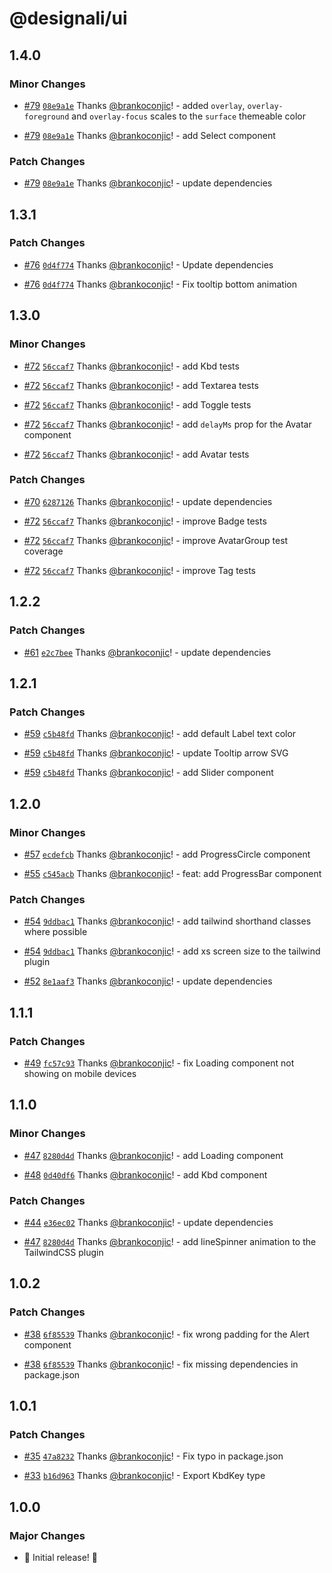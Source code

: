 # @designali/ui

## 1.4.0

### Minor Changes

- [#79](https://github.com/lmsqueezy/wedges/pull/79)
  [`08e9a1e`](https://github.com/lmsqueezy/wedges/commit/08e9a1e76bcadaa7a6cdcad2fd957894d5633be0)
  Thanks [@brankoconjic](https://github.com/brankoconjic)! - added `overlay`,
  `overlay-foreground` and `overlay-focus` scales to the `surface` themeable
  color

- [#79](https://github.com/lmsqueezy/wedges/pull/79)
  [`08e9a1e`](https://github.com/lmsqueezy/wedges/commit/08e9a1e76bcadaa7a6cdcad2fd957894d5633be0)
  Thanks [@brankoconjic](https://github.com/brankoconjic)! - add Select
  component

### Patch Changes

- [#79](https://github.com/lmsqueezy/wedges/pull/79)
  [`08e9a1e`](https://github.com/lmsqueezy/wedges/commit/08e9a1e76bcadaa7a6cdcad2fd957894d5633be0)
  Thanks [@brankoconjic](https://github.com/brankoconjic)! - update dependencies

## 1.3.1

### Patch Changes

- [#76](https://github.com/lmsqueezy/wedges/pull/76)
  [`0d4f774`](https://github.com/lmsqueezy/wedges/commit/0d4f774d8e7f075cb138e3342de04e0b50bb5322)
  Thanks [@brankoconjic](https://github.com/brankoconjic)! - Update dependencies

- [#76](https://github.com/lmsqueezy/wedges/pull/76)
  [`0d4f774`](https://github.com/lmsqueezy/wedges/commit/0d4f774d8e7f075cb138e3342de04e0b50bb5322)
  Thanks [@brankoconjic](https://github.com/brankoconjic)! - Fix tooltip bottom
  animation

## 1.3.0

### Minor Changes

- [#72](https://github.com/lmsqueezy/wedges/pull/72)
  [`56ccaf7`](https://github.com/lmsqueezy/wedges/commit/56ccaf72c92b80f24853e88c3d1aa7a4165c69ea)
  Thanks [@brankoconjic](https://github.com/brankoconjic)! - add Kbd tests

- [#72](https://github.com/lmsqueezy/wedges/pull/72)
  [`56ccaf7`](https://github.com/lmsqueezy/wedges/commit/56ccaf72c92b80f24853e88c3d1aa7a4165c69ea)
  Thanks [@brankoconjic](https://github.com/brankoconjic)! - add Textarea tests

- [#72](https://github.com/lmsqueezy/wedges/pull/72)
  [`56ccaf7`](https://github.com/lmsqueezy/wedges/commit/56ccaf72c92b80f24853e88c3d1aa7a4165c69ea)
  Thanks [@brankoconjic](https://github.com/brankoconjic)! - add Toggle tests

- [#72](https://github.com/lmsqueezy/wedges/pull/72)
  [`56ccaf7`](https://github.com/lmsqueezy/wedges/commit/56ccaf72c92b80f24853e88c3d1aa7a4165c69ea)
  Thanks [@brankoconjic](https://github.com/brankoconjic)! - add `delayMs` prop
  for the Avatar component

- [#72](https://github.com/lmsqueezy/wedges/pull/72)
  [`56ccaf7`](https://github.com/lmsqueezy/wedges/commit/56ccaf72c92b80f24853e88c3d1aa7a4165c69ea)
  Thanks [@brankoconjic](https://github.com/brankoconjic)! - add Avatar tests

### Patch Changes

- [#70](https://github.com/lmsqueezy/wedges/pull/70)
  [`6287126`](https://github.com/lmsqueezy/wedges/commit/62871261cc4425a7150e8ac39f0c65b837def604)
  Thanks [@brankoconjic](https://github.com/brankoconjic)! - update dependencies

- [#72](https://github.com/lmsqueezy/wedges/pull/72)
  [`56ccaf7`](https://github.com/lmsqueezy/wedges/commit/56ccaf72c92b80f24853e88c3d1aa7a4165c69ea)
  Thanks [@brankoconjic](https://github.com/brankoconjic)! - improve Badge tests

- [#72](https://github.com/lmsqueezy/wedges/pull/72)
  [`56ccaf7`](https://github.com/lmsqueezy/wedges/commit/56ccaf72c92b80f24853e88c3d1aa7a4165c69ea)
  Thanks [@brankoconjic](https://github.com/brankoconjic)! - improve AvatarGroup
  test coverage

- [#72](https://github.com/lmsqueezy/wedges/pull/72)
  [`56ccaf7`](https://github.com/lmsqueezy/wedges/commit/56ccaf72c92b80f24853e88c3d1aa7a4165c69ea)
  Thanks [@brankoconjic](https://github.com/brankoconjic)! - improve Tag tests

## 1.2.2

### Patch Changes

- [#61](https://github.com/lmsqueezy/wedges/pull/61)
  [`e2c7bee`](https://github.com/lmsqueezy/wedges/commit/e2c7bee72a10e75becb0b3c8526115b427163fd0)
  Thanks [@brankoconjic](https://github.com/brankoconjic)! - update dependencies

## 1.2.1

### Patch Changes

- [#59](https://github.com/lmsqueezy/wedges/pull/59)
  [`c5b48fd`](https://github.com/lmsqueezy/wedges/commit/c5b48fd4d3f2f6ed3079d212edd19a222e3d4517)
  Thanks [@brankoconjic](https://github.com/brankoconjic)! - add default Label
  text color

- [#59](https://github.com/lmsqueezy/wedges/pull/59)
  [`c5b48fd`](https://github.com/lmsqueezy/wedges/commit/c5b48fd4d3f2f6ed3079d212edd19a222e3d4517)
  Thanks [@brankoconjic](https://github.com/brankoconjic)! - update Tooltip
  arrow SVG

- [#59](https://github.com/lmsqueezy/wedges/pull/59)
  [`c5b48fd`](https://github.com/lmsqueezy/wedges/commit/c5b48fd4d3f2f6ed3079d212edd19a222e3d4517)
  Thanks [@brankoconjic](https://github.com/brankoconjic)! - add Slider
  component

## 1.2.0

### Minor Changes

- [#57](https://github.com/lmsqueezy/wedges/pull/57)
  [`ecdefcb`](https://github.com/lmsqueezy/wedges/commit/ecdefcb52858984ff1947f1e5bd76a847cc0c00a)
  Thanks [@brankoconjic](https://github.com/brankoconjic)! - add ProgressCircle
  component

- [#55](https://github.com/lmsqueezy/wedges/pull/55)
  [`c545acb`](https://github.com/lmsqueezy/wedges/commit/c545acb488f4fe62d7d93273a3cd1109b147a82f)
  Thanks [@brankoconjic](https://github.com/brankoconjic)! - feat: add
  ProgressBar component

### Patch Changes

- [#54](https://github.com/lmsqueezy/wedges/pull/54)
  [`9ddbac1`](https://github.com/lmsqueezy/wedges/commit/9ddbac167343ed388b0a996e20dd3e71cf9ec8de)
  Thanks [@brankoconjic](https://github.com/brankoconjic)! - add tailwind
  shorthand classes where possible

- [#54](https://github.com/lmsqueezy/wedges/pull/54)
  [`9ddbac1`](https://github.com/lmsqueezy/wedges/commit/9ddbac167343ed388b0a996e20dd3e71cf9ec8de)
  Thanks [@brankoconjic](https://github.com/brankoconjic)! - add xs screen size
  to the tailwind plugin

- [#52](https://github.com/lmsqueezy/wedges/pull/52)
  [`8e1aaf3`](https://github.com/lmsqueezy/wedges/commit/8e1aaf34e73f74636fa26ca2654a9cbdfa2fc392)
  Thanks [@brankoconjic](https://github.com/brankoconjic)! - update dependencies

## 1.1.1

### Patch Changes

- [#49](https://github.com/lmsqueezy/wedges/pull/49)
  [`fc57c93`](https://github.com/lmsqueezy/wedges/commit/fc57c93ff2f438a19185843429b3dbb6c36fe06e)
  Thanks [@brankoconjic](https://github.com/brankoconjic)! - fix Loading
  component not showing on mobile devices

## 1.1.0

### Minor Changes

- [#47](https://github.com/lmsqueezy/wedges/pull/47)
  [`8280d4d`](https://github.com/lmsqueezy/wedges/commit/8280d4deff42c78077bd6a5225c87570bae7a212)
  Thanks [@brankoconjic](https://github.com/brankoconjic)! - add Loading
  component

- [#48](https://github.com/lmsqueezy/wedges/pull/48)
  [`0d40df6`](https://github.com/lmsqueezy/wedges/commit/0d40df6dfc07ed81827676c74ebdcb0be2ad168b)
  Thanks [@brankoconjic](https://github.com/brankoconjic)! - add Kbd component

### Patch Changes

- [#44](https://github.com/lmsqueezy/wedges/pull/44)
  [`e36ec02`](https://github.com/lmsqueezy/wedges/commit/e36ec02fdf8d8c87d31b787488dfefa3021275ec)
  Thanks [@brankoconjic](https://github.com/brankoconjic)! - update dependencies

- [#47](https://github.com/lmsqueezy/wedges/pull/47)
  [`8280d4d`](https://github.com/lmsqueezy/wedges/commit/8280d4deff42c78077bd6a5225c87570bae7a212)
  Thanks [@brankoconjic](https://github.com/brankoconjic)! - add lineSpinner
  animation to the TailwindCSS plugin

## 1.0.2

### Patch Changes

- [#38](https://github.com/lmsqueezy/wedges/pull/38)
  [`6f85539`](https://github.com/lmsqueezy/wedges/commit/6f855392f1cbddb2578b13399b7d5e7793498161)
  Thanks [@brankoconjic](https://github.com/brankoconjic)! - fix wrong padding
  for the Alert component

- [#38](https://github.com/lmsqueezy/wedges/pull/38)
  [`6f85539`](https://github.com/lmsqueezy/wedges/commit/6f855392f1cbddb2578b13399b7d5e7793498161)
  Thanks [@brankoconjic](https://github.com/brankoconjic)! - fix missing
  dependencies in package.json

## 1.0.1

### Patch Changes

- [#35](https://github.com/lmsqueezy/wedges/pull/35)
  [`47a8232`](https://github.com/lmsqueezy/wedges/commit/47a8232332579b642d9a2a54455af8d501a894a8)
  Thanks [@brankoconjic](https://github.com/brankoconjic)! - Fix typo in
  package.json

- [#33](https://github.com/lmsqueezy/wedges/pull/33)
  [`b16d963`](https://github.com/lmsqueezy/wedges/commit/b16d96301b14efe50941dca74285245b25342126)
  Thanks [@brankoconjic](https://github.com/brankoconjic)! - Export KbdKey type

## 1.0.0

### Major Changes

- 🍋 Initial release! 🎉
